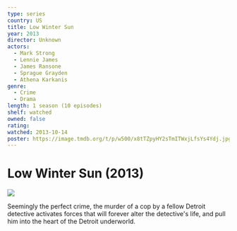 ```yaml
---
type: series
country: US
title: Low Winter Sun
year: 2013
director: Unknown
actors:
  - Mark Strong
  - Lennie James
  - James Ransone
  - Sprague Grayden
  - Athena Karkanis
genre:
  - Crime
  - Drama
length: 1 season (10 episodes)
shelf: watched
owned: false
rating:
watched: 2013-10-14
poster: https://image.tmdb.org/t/p/w500/x8tTZpyHY2sTmITWxjLfsYs4Ydj.jpg
---
```


# Low Winter Sun (2013)

![](https://image.tmdb.org/t/p/w500/x8tTZpyHY2sTmITWxjLfsYs4Ydj.jpg)

Seemingly the perfect crime, the murder of a cop by a fellow Detroit detective activates forces that will forever alter the detective's life, and pull him into the heart of the Detroit underworld.